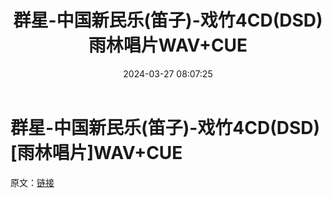 ﻿---
title: 群星-中国新民乐(笛子)-戏竹4CD(DSD)雨林唱片WAV+CUE
date: 2024-03-27 08:07:25
categories: 古典音乐、新世纪、纯音雅乐
tags: 纯音雅乐
---
# 群星-中国新民乐(笛子)-戏竹4CD(DSD)[雨林唱片]WAV+CUE

原文：[链接](https://blog.sina.com.cn/s/blog_1647c7e76010314uo.html)